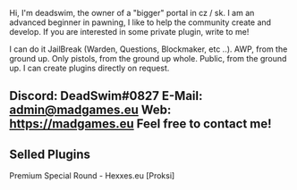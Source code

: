 Hi, I'm deadswim, the owner of a "bigger" portal in cz / sk. I am an advanced beginner in pawning, I like to help the community create and develop. If you are interested in some private plugin, write to me!

I can do it
JailBreak (Warden, Questions, Blockmaker, etc ..).
AWP, from the ground up.
Only pistols, from the ground up whole.
Public, from the ground up.
I can create plugins directly on request.

Discord: DeadSwim#0827
E-Mail: admin@madgames.eu
Web: https://madgames.eu
Feel free to contact me!
---------------
Selled Plugins
---------------
Premium Special Round - Hexxes.eu [Proksi]
